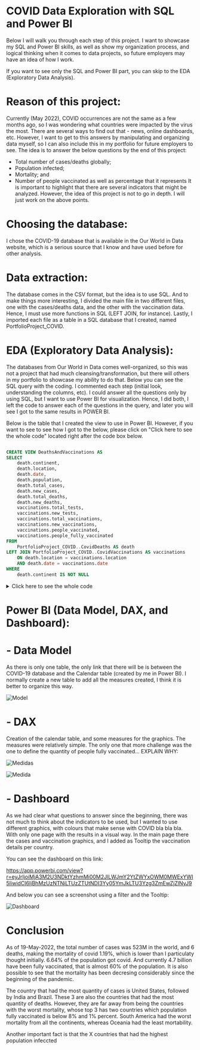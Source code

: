 # COVID Data Exploration with SQL and Power BI
	
Below I will walk you through each step of this project. I want to showcase my SQL and Power BI skills, as well as show my organization process, and logical thinking when it comes to data projects, so future employers may have an idea of how I work. 

If you want to see only the SQL and Power BI part, you can skip to the EDA (Exploratory Data Analysis).

# Reason of this project:
Currently (May 2022), COVID occurrences are not the same as a few months ago, so I was wondering what countries were impacted by the virus the most. There are several ways to find out that - news, online dashboards, etc. However, I want to get to this answers by manipulating and organizing data myself, so I can also include this in my portfolio for future employers to see.
The idea is to answer the below questions by the end of this project:
-	Total number of cases/deaths globally;
-	Population infected;
-	Mortality; and
-	Number of people vaccinated as well as percentage that it represents
It is important to highlight that there are several indicators that might be analyzed. However, the idea of this project is not to go in depth. I will just work on the above points.

# Choosing the database:
I chose the COVID-19 database that is available in the Our World in Data website, which is a serious source that I know and have used before for other analysis.

# Data extraction:
The database comes in the CSV format, but the idea is to use SQL. And to make things more interesting, I divided the main file in two different files, one with the cases/deaths data, and the other with the vaccination data. Hence, I must use more functions in SQL (LEFT JOIN, for instance). Lastly, I imported each file as a table in a SQL database that I created, named PortfolioProject_COVID.

# EDA (Exploratory Data Analysis):
The databases from Our World in Data comes well-organized, so this was not a project that had much cleansing/transformation, but there will others in my portfolio to showcase my ability to do that.
Below you can see the SQL query with the coding. I commented each step (initial look, understanding the columns, etc). I could answer all the questions only by using SQL, but I want to use Power BI for visualization. Hence, I did both, I left the code to answer each of the questions in the query, and later you will see I got to the same results in POWER BI.

Below is the table that I created the view to use in Power BI. However, if you want to see to see how I got to the below, please click on "Click here to see the whole code" located right after the code box below.

``` sql

CREATE VIEW DeathsAndVaccinations AS
SELECT
	death.continent,
	death.location,
	death.date,
	death.population,
	death.total_cases,
	death.new_cases,
	death.total_deaths,
	death.new_deaths,
	vaccinations.total_tests,
	vaccinations.new_tests,
	vaccinations.total_vaccinations,
	vaccinations.new_vaccinations,
	vaccinations.people_vaccinated,
	vaccinations.people_fully_vaccinated
FROM
	PortfolioProject_COVID..CovidDeaths AS death
LEFT JOIN PortfolioProject_COVID..CovidVaccinations AS vaccinations
	ON death.location = vaccinations.location
	AND death.date = vaccinations.date
WHERE
	death.continent IS NOT NULL
```

<details>
  <summary>
    Click here to see the whole code
      </summary>
	
``` sql
	
-- Initial look at the complete Deaths table: see how it is set, see the columns, and the data:

SELECT
	*
FROM
	PortfolioProject_COVID..CovidDeaths

-- Initial look at the complete Deaths table: ordering by continent and country, for better visualization, also I could notice that continent has many lines as NULL, so let's investigate the reason

SELECT
	*
FROM
	PortfolioProject_COVID..CovidDeaths
ORDER BY
	continent ASC,
	location ASC
WHERE
	continent is NULL

-- I want to look at the distinct values of the column locatino when filed by continent NULL

SELECT DISTINCT
	location
FROM
	PortfolioProject_COVID..CovidDeaths
WHERE
	continent is NULL
ORDER BY
	location ASC


-- Initial look at the complete Deaths table: ordering by continent and country, and considering only the NOT NULL for the column continent, as I noticed that these lines have another classification (such as High Income, Low Income) instead of the locations themselves

SELECT
	*
FROM
	PortfolioProject_COVID..CovidDeaths
WHERE
	continent IS NOT NULL
ORDER BY
	continent ASC,
	location ASC,
	date ASC


-- I performed the same steps above for the table Vaccinations, and it has the same issues with the continent in NULL

-- Selecting the columns that I will bring to Power BI for the purpose that we have. As this query results 176.870 mil linhas, I will not add the calculations here, I believe that DAX in Power BI will perform better than adding 176.870 for each column to be added. Also, I will use LEFT JOIN to get the columns that I will need from the table Vaccinations.

-- This is the same query from the beginning. However, after this one, I will perform that queries that would bring the results from Power BI

SELECT
	death.continent,
	death.location,
	death.date,
	death.population,
	death.total_cases,
	death.new_cases,
	death.total_deaths,
	death.new_deaths,
	vaccinations.total_tests,
	vaccinations.new_tests,
	vaccinations.total_vaccinations,
	vaccinations.new_vaccinations,
	vaccinations.people_vaccinated,
	vaccinations.people_fully_vaccinated
FROM
	PortfolioProject_COVID..CovidDeaths AS death
LEFT JOIN PortfolioProject_COVID..CovidVaccinations AS vaccinations
	ON death.location = vaccinations.location
	AND death.date = vaccinations.date
WHERE
	death.continent IS NOT NULL
	
```
</details>
    

# Power BI (Data Model, DAX, and Dashboard):

# - Data Model
As there is only one table, the only link that there will be is between the COVID-19 database and the Calendar table (created by me in Power BI). I normally create a new table to add all the measures created, I think it is better to organize this way. 

 ![Model](https://user-images.githubusercontent.com/105753824/171749957-cedf60f4-7f6a-4e10-af79-1886e81f0a53.jpg)

# - DAX
Creation of the calendar table, and some measures for the graphics. The measures were relatively simple. The only one that more challenge was the one to define the quantity of people fully vaccinated… EXPLAIN WHY:

![Medidas](https://user-images.githubusercontent.com/105753824/171749997-631780fe-35c4-4fda-b575-8fa8ed656638.jpg)

![Medida](https://user-images.githubusercontent.com/105753824/171750016-4292b09d-b191-44b5-80c2-0eb8ac255a25.jpg)
 
# - Dashboard
As we had clear what questions to answer since the beginning, there was not much to think about the indicators to be used, but I wanted to use different graphics, with colours that make sense with COVID bla bla bla. With only one page with the results in a visual way. In the main page there the cases and vaccination graphics, and I added as Tooltip the vaccination details per country.

You can see the dashboard on this link:

https://app.powerbi.com/view?r=eyJrIjoiMjA3M2U3NDktYzhmMi00M2JlLWJmY2YtZWYxOWM0MWExYWI5IiwidCI6IjBhMzUzNTNiLTUzZTUtNDI3Yy05YmJkLTU3Yzg3ZmEwZjZlNyJ9

And below you can see a screenshot using a filter and the Tooltip:

![Dashboard](https://user-images.githubusercontent.com/105753824/171766151-77b7f96d-18aa-437e-b11a-29eb213f757c.jpg)

# Conclusion

As of 19-May-2022, the total number of cases was 523M in the world, and 6 deaths, making the mortality of covid 1.19%, which is lower than I particulaty thought initially. 6.64% of the population got covid. And currently 4.7 billion have been fully vaccinated, that is almost 60% of the population. It is also possible to see that the mortality has been decresing considerably since the beginning of the pandemic. 

The country that had the most quantity of cases is United States, followed by India and Brazil. These 3 are also the countries that had the most quantity of deaths. However, they are far away from being the countries with the worst mortality, whose top 3 has two countries which population fully vaccinated is below 8% and 1% percent. South America had the worst mortality from all the continents, whereas Oceania had the least mortability.

Another important fact is that the X countries that had the highest population infeccted 
